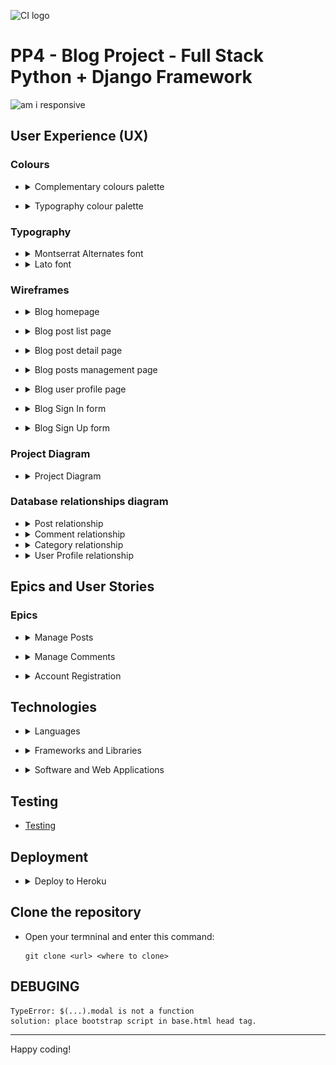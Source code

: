 ![CI logo](https://codeinstitute.s3.amazonaws.com/fullstack/ci_logo_small.png)

# PP4 - Blog Project - Full Stack Python + Django Framework

![am i responsive](readme_images/am-i-responsive.gif)

## User Experience (UX)

### Colours

- <details>
  <summary>Complementary colours palette</summary>

   Blue was chosen as the main colour to use throughout the project because it will transmit calm, reliability and trust. Orange is used as the main accent colour transmiting  energy and vitality. Green is the other accent colour meaning cleanliness and luck.

  ![complementary color palette](readme_images/complementary_color_palette.jpeg)

</details>

- <details>
  <summary>Typography colour palette</summary>

  Typography is based on the main theme colour, mix with black and with progressive decresed opacity.

  ![typography color](readme_images/typography_color_palette.jpeg)

</details>

### Typography

- <details>
  <summary>Montserrat Alternates font</summary>

  - The main font used for this project is [Montserrat alternates](https://fonts.google.com/specimen/Montserrat+Alternates). The old posters and signs in the traditional Montserrat neighborhood of Buenos Aires inspired Julieta Ulanovsky to create this font in 2010. It is a sans serif font with excellent readability.

    ![montserrat alternates](readme_images/montserrat-alternates.png)

  </details>

- <details>
  <summary>Lato font</summary>

  - For headings the font used is [Lato](https://fonts.google.com/specimen/Lato) (“Lato” means “Summer” in Polish). It is a sans serif font by Warsaw-based designer Łukasz Dziedzic.

    ![lato font](readme_images/lato-font.png)

</details>

### Wireframes

- <details>
  <summary>Blog homepage</summary>

  - ![blog index](readme_images/balsamic-blog-index.png)
  - ![blog index mobile](readme_images/balsamic-mobile-blog-index.png)

</details>

- <details>
  <summary>Blog post list page</summary>

  - ![blog posts](readme_images/balsamic-posts.png)
  - ![blog posts](readme_images/balsamic-mobile-posts.png)

</details>

- <details>
  <summary>Blog post detail page</summary>

  - ![blog post detail](readme_images/balsamic-post-detail.png)
  - ![blog mobile post detail](readme_images/balsamic-mobile-post-detail.png)

</details>

- <details>
  <summary>Blog posts management page</summary>

  - ![blog posts management](readme_images/balsamic-posts-management.png)

</details>

- <details>
  <summary>Blog user profile page</summary>

  - ![blog user profile](readme_images/balsamic-user-profile.png)

</details>

- <details>
  <summary>Blog Sign In form</summary>

  - ![blog Sign In form](readme_images/balsamic-sign-in.png)

</details>

- <details>
  <summary>Blog Sign Up form</summary>

  - ![blog Sign Up form](readme_images/balsamic-sign-up.png)

</details>

### Project Diagram

- <details>
  <summary>Project Diagram</summary>

  - ![Project Diagram](readme_images/Blog-diagram.png)

</details>

### Database relationships diagram

- <details>
  <summary>Post relationship</summary>

  - ![Post relationship](readme_images/post-relationships.png)

  </details>

- <details>
  <summary>Comment relationship</summary>

  - ![Comment relationship](readme_images/comment-relationships.png)

  </details>

- <details>
  <summary>Category relationship</summary>

  - ![Category relationship](readme_images/category-relationships.png)

  </details>

- <details>
  <summary>User Profile relationship</summary>

  - ![User Profile relationship](readme_images/user-profile-relationships.png)

  </details>
  
## Epics and User Stories

### Epics

- <details>
  <summary>Manage Posts</summary>

  - [US #10](https://github.com/JoseMGuerra/ci-pp4-django-fsf/issues/10)
    - Create a post: As a `Site User / Admin` given that `I am registered` I want be able to `create a post` so that `I can add content to the blog`
  - [US #1](https://github.com/JoseMGuerra/ci-pp4-django-fsf/issues/1)
    - View post list: As a `Site User` I want be able to `view a list of posts` so that `I can select one to read`
  - [US #2](https://github.com/JoseMGuerra/ci-pp4-django-fsf/issues/2)
    - Open a post: As a `Site User` I want be able to `click on a post` so that `I can read the full text`
  - [US #12](https://github.com/JoseMGuerra/ci-pp4-django-fsf/issues/12)
    - Update and Delete a post: As a `Site User / Admin` I want be able to `update a post I created` so that `I can make changes or delete a post`
  - [US #11](https://github.com/JoseMGuerra/ci-pp4-django-fsf/issues/11)
    - Create drafts: As a `Site User / Admin` I want be able to `create draft posts` so that `I can finish writing the content later`
  - [US #14](https://github.com/JoseMGuerra/ci-pp4-django-fsf/issues/14)
    - View likes: As a `Site User / Admin` I want be able to `view the number of likes on each post` so that `I can see which is the most popular or viral`
  - [US #13](https://github.com/JoseMGuerra/ci-pp4-django-fsf/issues/13)
    - Like / Unlike: As a `Site User` I want be able to `like or unlike a post` so that `I can interact with the content`
  - [US #32](https://github.com/JoseMGuerra/ci-pp4-django-fsf/issues/32)
    - Add picture to post: As as `Site User` I want be able to `upload a picture` so that `I can add a visual representation of my post`
  - Vote posts: As a `Site User` I want be able to `up/downvote a post` so that `I can interact with the content`
  - [US #33](https://github.com/JoseMGuerra/ci-pp4-django-fsf/issues/33)
    - Custom error pages: As a `Site Admin/ User` I want be able to `have custom error pages with a return button` so that `I can return to the homepage if an error occurred`
  - [US #34](https://github.com/JoseMGuerra/ci-pp4-django-fsf/issues/34)
    - As a `Site User` I want be able to `send emails` so that `I can ask questions and make suggestions`

</details>

- <details>
    <summary>Manage Comments</summary>

  - [US #4](https://github.com/JoseMGuerra/ci-pp4-django-fsf/issues/4)
    - Comment on a post: As a `Site User` I want be able to `leave comments on a post` so that `I can be involved in the conversation`
  - [US #3](https://github.com/JoseMGuerra/ci-pp4-django-fsf/issues/3)
    - View comments: As a `Site User / Admin` I want be able to `view comments on an individual post` so that `I can read the conversation`
  - [US #16](https://github.com/JoseMGuerra/ci-pp4-django-fsf/issues/16)
    - Approve comments: As a `Site Admin` I want be able to `approve or disapprove comments` so that `I can filter out objectionable comments`
  - Update a comment: As a `Site User` I want be able to `update a comment I made` so that `I can make changes or delete a comment`
  - Profile picture to comments: As a `Site User` I want be able to `upload a profile picture` so that `I can see it  when I comment on a post`

</details>

- <details>
  <summary>Account Registration</summary>

  - [US #6](https://github.com/JoseMGuerra/ci-pp4-django-fsf/issues/6)
    - Account registration: As a `Site User` I want be able to `register an account` so that `I can create, comment and like`
  - Social account sign in : As a `Site User` I want be able to `Sign In with my social account` so that `Sign In quicker`

</details>

## Technologies

- <details>
    <summary>Languages</summary>

  - HTML5
  - CSS3
  - JavaScript
  - Python

</details>

- <details>
    <summary>Frameworks and Libraries</summary>

  - [Django:](https://www.djangoproject.com/) Django is a high-level Python web framework that encourages rapid development and clean, pragmatic design.
  - [Bootstrap:](https://getbootstrap.com/) The world’s most popular framework for building responsive, mobile-first sites.
  - [Django Allauth:](https://django-allauth.readthedocs.io/en/latest/index.html) Integrated set of Django applications addressing authentication, registration, account management as well as 3rd party (social) account authentication
  - [Django Crispy Forms:](https://django-crispy-forms.readthedocs.io/en/latest/) Crispy Forms let you control the rendering behavior of your Django forms in a very elegant and DRY way.
  - [psycopg2:](https://pypi.org/project/psycopg2/) Psycopg is the most popular PostgreSQL database adapter for the Python programming language.
  - [dj_database_url:](https://pypi.org/project/dj-database-url/) This simple Django utility allows you to utilize the [12factor](https://www.12factor.net/backing-services) inspired DATABASE_URL environment variable to configure your Django application..
  - [Gunicorn:](https://gunicorn.org/) Green Unicorn, used as the Web Server to run Django on Heroku.
  - [Cloudinary:](https://cloudinary.com/) Used to store all blog images and uploaded images.
  - [Summernote:](https://github.com/summernote/django-summernote) To provide a WYSIWYG editor for customizing new blog content and add images.
  - [Pillow:](https://pillow.readthedocs.io/en/stable/) The Python Imaging Library adds image processing capabilities to your Python interpreter.
  - [Coverage:](https://coverage.readthedocs.io/en/latest/index.html) Used for measuring code coverage of Python test files. -->
  - [Jest:](https://jestjs.io/) A delightful JavaScript Testing Framework, used for automated tests.

</details>

- <details>
    <summary>Software and Web Applications</summary>

  - [Am I Responsive:](http://ami.responsivedesign.is) Checking the responsiveness.
  - [Code Beautify:](https://codebeautify.org/) Used to beautify html code.
  - [Balsamiq:](https://balsamiq.com/) Used to create the wireframes.
  - [Chrome DevTools:](https://developer.chrome.com/docs/devtools/) Used to test the response on different screen sizes, debugging and to generate a Lighthouse report to analyze page load.
  - [Font Awesome:](https://fontawesome.com/) Used throughout the site to add icons for aesthetic and UX purposes.
  - [Git:](https://git-scm.com/) Git open source software for distributed version control.
  - [GitHub:](https://github.com/) Internet hosting service for software development and version control using Git.
  - [Google Fonts:](https://fonts.google.com/) Used to import fonts family [Montserrat](https://fonts.google.com/specimen/Montserrat+Alternates) which is used as main font throughout the site and [Lato](https://fonts.google.com/specimen/Lato) font used for headings.
  - [Heroku:](https://www.heroku.com/) For deployment and hosting of the application.
  - [Elephant PostgreSQL:](https://www.elephantsql.com/) The database used for this application.
  - [HTML Validator:](https://validator.w3.org/) Check your code for HTML validation.
  - [JSHint:](https://jshint.com/) Check code for JavaScript validation.
  - [CI Python Linter](https://pep8ci.herokuapp.com/) Check code for python pep8 validation.
  - [Tiny PNG:](https://tinypng.com/) Compressing images to smaller sizes.
  - [Unsplash:](https://unsplash.com/photos/NtkCemIfaiU) Stock images.
  - [W3 CSS Validator:](https://jigsaw.w3.org/css-validator/) Check your code for CSS validation.
  - [Gauger:](https://gauger.io/fonticon/) Used to create the favicon Logo, create beautiful favicon with ease.
  - [Lucidchart:](https://www.lucidchart.com/pages/) Used to create the site map.
  - [Contrast Checker](https://webaim.org/resources/contrastchecker/) Tool to check the contrast ratio.

</details>

## Testing

- [Testing](TESTING.md)

## Deployment

- <details>
    <summary>Deploy to Heroku</summary>

  - On Heroku create an account and log in.
  - Click `new` and `create new app`.
  - Choose a unique name for your app, select region and click on `Create App`
  - Create an account and set up a database with [Elephantsql](https://www.elephantsql.com/docs/index.html)
  - Under the `Settings` click `Reveal Config Vars` and set IP to 0.0.0.0 and the PORT to 8000
  - In the terminal if you haven't do so:
    - Pip install dependencies.
    - Create `requirements.txt` ($ pip3 freeze --local > requirements.txt)
    - Create a `Procfile` (`$ echo web: gunicorn <app_name>.wsgi > Procfile`)
    - Create an evn.py file and add all your environment variables.
    - Create a .gitignore file and add your env.py files
  - In the Heroku app dashboard, under `Settings` click on `Reveal Config Vars`:
    - Set "DATABASE_URL", CLOUDINARY_URL", "HEROKU_HOSTNAME" and "SECRET_KEY"
  - Back in Gitpod push you changes to Github.
  - In Heroku `Deploy` Tab, the `deployment method` select Github,
    scroll down to Manual deploy and deploy branch.
  - Once the build is complete, go back to Heroku and click on `Open App`

</details>

## Clone the repository

- Open your termninal and enter this command:

      git clone <url> <where to clone>

## DEBUGING

    TypeError: $(...).modal is not a function
    solution: place bootstrap script in base.html head tag.

---

Happy coding!
